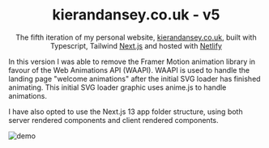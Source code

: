 <h1 align="center">
  kierandansey.co.uk - v5
</h1>
<p align="center">
  The fifth iteration of my personal website, <a href="https://kierandansey.co.uk" target="_blank">kierandansey.co.uk</a>, built with Typescript, Tailwind <a href="https://nextjs.org/" target="_blank">Next.js</a> and hosted with <a href="https://www.netlify.com/" target="_blank">Netlify</a>
</p>

<p>
  In this version I was able to remove the Framer Motion animation library in favour of the Web Animations API (WAAPI). WAAPI is used to handle the landing page "welcome animations" after the initial SVG loader has finished animating. This initial SVG loader graphic uses anime.js to handle animations.
</p>

<p>
  I have also opted to use the Next.js 13 app folder structure, using both server rendered components
  and client rendered components.
</p>

![demo](https://raw.githubusercontent.com/kdan80/v5/public/images/demo.webp)
